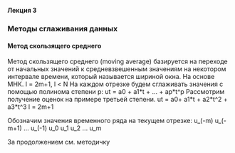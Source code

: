 **Лекция 3**

### Методы сглаживания данных

#### Метод скользящего среднего

Метод скользящего среднего (moving average) базируется на переходе от начальных значений к средневзвешенным значениям на некотором интервале времени, который называется шириной окна.
На основе МНК.
l = 2m+1, l < N
На каждом отрезке будем сглаживать значения с помощью полинома степени p:
ut = a0 + a1\*t + ... + ap\*t^p
Рассмотрим получение оценок на примере третьей степени.
ut = a0+ a1\*t + a2\*t^2 + a3\*t^3
l = 2m+1

Обозначим значения временного ряда на текущем отрезке:
u_(-m) u_(-m+1) ... u_(-1) u_0 u_1 u_2 ... u_m

За продолжением см. методичку
